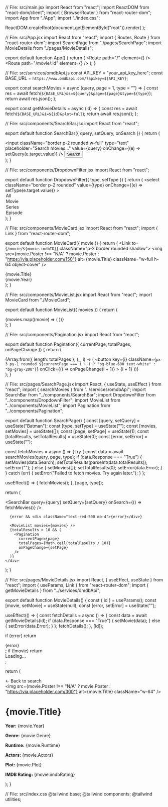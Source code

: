 // File: src/main.jsx
import React from "react";
import ReactDOM from "react-dom/client";
import { BrowserRouter } from "react-router-dom";
import App from "./App";
import "./index.css";

ReactDOM.createRoot(document.getElementById("root")).render(
  <BrowserRouter>
    <App />
  </BrowserRouter>
);

// File: src/App.jsx
import React from "react";
import { Routes, Route } from "react-router-dom";
import SearchPage from "./pages/SearchPage";
import MovieDetails from "./pages/MovieDetails";

export default function App() {
  return (
    <Routes>
      <Route path="/" element={<SearchPage />} />
      <Route path="/movie/:id" element={<MovieDetails />} />
    </Routes>
  );
}

// File: src/services/omdbApi.js
const API_KEY = "your_api_key_here";
const BASE_URL = `https://www.omdbapi.com/?apikey=${API_KEY}`;

export const searchMovies = async (query, page = 1, type = "") => {
  const res = await fetch(`${BASE_URL}&s=${query}&page=${page}&type=${type}`);
  return await res.json();
};

export const getMovieDetails = async (id) => {
  const res = await fetch(`${BASE_URL}&i=${id}&plot=full`);
  return await res.json();
};

// File: src/components/SearchBar.jsx
import React from "react";

export default function SearchBar({ query, setQuery, onSearch }) {
  return (
    <div className="flex items-center gap-2">
      <input
        className="border p-2 rounded w-full"
        type="text"
        placeholder="Search movies..."
        value={query}
        onChange={(e) => setQuery(e.target.value)}
      />
      <button className="bg-blue-500 text-white p-2 rounded" onClick={onSearch}>
        Search
      </button>
    </div>
  );
}

// File: src/components/DropdownFilter.jsx
import React from "react";

export default function DropdownFilter({ type, setType }) {
  return (
    <select
      className="border p-2 rounded"
      value={type}
      onChange={(e) => setType(e.target.value)}
    >
      <option value="">All</option>
      <option value="movie">Movie</option>
      <option value="series">Series</option>
      <option value="episode">Episode</option>
    </select>
  );
}

// File: src/components/MovieCard.jsx
import React from "react";
import { Link } from "react-router-dom";

export default function MovieCard({ movie }) {
  return (
    <Link to={`/movie/${movie.imdbID}`} className="p-2 border rounded shadow">
      <img src={movie.Poster !== "N/A" ? movie.Poster : "https://via.placeholder.com/150"} alt={movie.Title} className="w-full h-64 object-cover" />
      <div className="mt-2 font-bold">{movie.Title}</div>
      <div>{movie.Year}</div>
    </Link>
  );
}

// File: src/components/MovieList.jsx
import React from "react";
import MovieCard from "./MovieCard";

export default function MovieList({ movies }) {
  return (
    <div className="grid grid-cols-2 md:grid-cols-4 gap-4">
      {movies.map((movie) => (
        <MovieCard key={movie.imdbID} movie={movie} />
      ))}
    </div>
  );
}

// File: src/components/Pagination.jsx
import React from "react";

export default function Pagination({ currentPage, totalPages, onPageChange }) {
  return (
    <div className="flex justify-center gap-2 mt-4">
      {Array.from({ length: totalPages }, (_, i) => (
        <button
          key={i}
          className={`px-3 py-1 rounded ${currentPage === i + 1 ? "bg-blue-600 text-white" : "bg-gray-200"}`}
          onClick={() => onPageChange(i + 1)}
        >
          {i + 1}
        </button>
      ))}
    </div>
  );
}

// File: src/pages/SearchPage.jsx
import React, { useState, useEffect } from "react";
import { searchMovies } from "../services/omdbApi";
import SearchBar from "../components/SearchBar";
import DropdownFilter from "../components/DropdownFilter";
import MovieList from "../components/MovieList";
import Pagination from "../components/Pagination";

export default function SearchPage() {
  const [query, setQuery] = useState("Batman");
  const [type, setType] = useState("");
  const [movies, setMovies] = useState([]);
  const [page, setPage] = useState(1);
  const [totalResults, setTotalResults] = useState(0);
  const [error, setError] = useState("");

  const fetchMovies = async () => {
    try {
      const data = await searchMovies(query, page, type);
      if (data.Response === "True") {
        setMovies(data.Search);
        setTotalResults(parseInt(data.totalResults));
        setError("");
      } else {
        setMovies([]);
        setTotalResults(0);
        setError(data.Error);
      }
    } catch (err) {
      setError("Failed to fetch movies. Try again later.");
    }
  };

  useEffect(() => {
    fetchMovies();
  }, [page, type]);

  return (
    <div className="p-4 max-w-7xl mx-auto">
      <div className="flex justify-between items-center gap-4 mb-4">
        <SearchBar query={query} setQuery={setQuery} onSearch={() => fetchMovies()} />
        <DropdownFilter type={type} setType={setType} />
      </div>

      {error && <div className="text-red-500 mb-4">{error}</div>}

      <MovieList movies={movies} />
      {totalResults > 10 && (
        <Pagination
          currentPage={page}
          totalPages={Math.ceil(totalResults / 10)}
          onPageChange={setPage}
        />
      )}
    </div>
  );
}

// File: src/pages/MovieDetails.jsx
import React, { useEffect, useState } from "react";
import { useParams, Link } from "react-router-dom";
import { getMovieDetails } from "../services/omdbApi";

export default function MovieDetails() {
  const { id } = useParams();
  const [movie, setMovie] = useState(null);
  const [error, setError] = useState("");

  useEffect(() => {
    const fetchDetails = async () => {
      const data = await getMovieDetails(id);
      if (data.Response === "True") {
        setMovie(data);
      } else {
        setError(data.Error);
      }
    };
    fetchDetails();
  }, [id]);

  if (error) return <div className="p-4 text-red-500">{error}</div>;
  if (!movie) return <div className="p-4">Loading...</div>;

  return (
    <div className="p-4 max-w-4xl mx-auto">
      <Link to="/" className="text-blue-500 underline mb-4 inline-block">← Back to search</Link>
      <div className="flex gap-4 flex-col md:flex-row">
        <img src={movie.Poster !== "N/A" ? movie.Poster : "https://via.placeholder.com/300"} alt={movie.Title} className="w-64" />
        <div>
          <h1 className="text-2xl font-bold mb-2">{movie.Title}</h1>
          <p><strong>Year:</strong> {movie.Year}</p>
          <p><strong>Genre:</strong> {movie.Genre}</p>
          <p><strong>Runtime:</strong> {movie.Runtime}</p>
          <p><strong>Actors:</strong> {movie.Actors}</p>
          <p><strong>Plot:</strong> {movie.Plot}</p>
          <p><strong>IMDB Rating:</strong> {movie.imdbRating}</p>
        </div>
      </div>
    </div>
  );
}

// File: src/index.css
@tailwind base;
@tailwind components;
@tailwind utilities;
